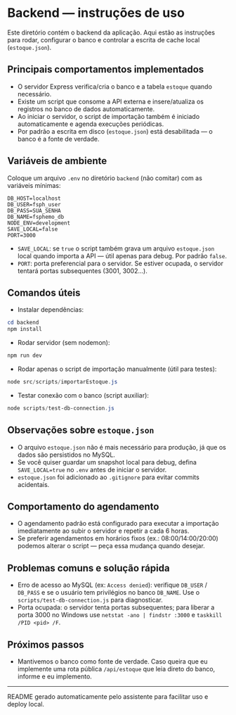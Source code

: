 # Backend — instruções de uso

Este diretório contém o backend da aplicação. Aqui estão as instruções para rodar, configurar o banco e controlar a escrita de cache local (`estoque.json`).

## Principais comportamentos implementados
- O servidor Express verifica/cria o banco e a tabela `estoque` quando necessário.
- Existe um script que consome a API externa e insere/atualiza os registros no banco de dados automaticamente.
- Ao iniciar o servidor, o script de importação também é iniciado automaticamente e agenda execuções periódicas.
- Por padrão a escrita em disco (`estoque.json`) está desabilitada — o banco é a fonte de verdade.

## Variáveis de ambiente
Coloque um arquivo `.env` no diretório `backend` (não comitar) com as variáveis mínimas:

```
DB_HOST=localhost
DB_USER=fsph_user
DB_PASS=SUA_SENHA
DB_NAME=fsphemo_db
NODE_ENV=development
SAVE_LOCAL=false
PORT=3000
```

- `SAVE_LOCAL`: se `true` o script também grava um arquivo `estoque.json` local quando importa a API — útil apenas para debug. Por padrão `false`.
- `PORT`: porta preferencial para o servidor. Se estiver ocupada, o servidor tentará portas subsequentes (3001, 3002...).

## Comandos úteis

- Instalar dependências:

```powershell
cd backend
npm install
```

- Rodar servidor (sem nodemon):

```powershell
npm run dev
```

- Rodar apenas o script de importação manualmente (útil para testes):

```powershell
node src/scripts/importarEstoque.js
```

- Testar conexão com o banco (script auxiliar):

```powershell
node scripts/test-db-connection.js
```

## Observações sobre `estoque.json`
- O arquivo `estoque.json` não é mais necessário para produção, já que os dados são persistidos no MySQL.
- Se você quiser guardar um snapshot local para debug, defina `SAVE_LOCAL=true` no `.env` antes de iniciar o servidor.
- `estoque.json` foi adicionado ao `.gitignore` para evitar commits acidentais.

## Comportamento do agendamento
- O agendamento padrão está configurado para executar a importação imediatamente ao subir o servidor e repetir a cada 6 horas.
- Se preferir agendamentos em horários fixos (ex.: 08:00/14:00/20:00) podemos alterar o script — peça essa mudança quando desejar.

## Problemas comuns e solução rápida
- Erro de acesso ao MySQL (ex: `Access denied`): verifique `DB_USER` / `DB_PASS` e se o usuário tem privilégios no banco `DB_NAME`. Use o `scripts/test-db-connection.js` para diagnosticar.
- Porta ocupada: o servidor tenta portas subsequentes; para liberar a porta 3000 no Windows use `netstat -ano | findstr :3000` e `taskkill /PID <pid> /F`.

## Próximos passos
- Mantivemos o banco como fonte de verdade. Caso queira que eu implemente uma rota pública `/api/estoque` que leia direto do banco, informe e eu implemento.

---
README gerado automaticamente pelo assistente para facilitar uso e deploy local.
